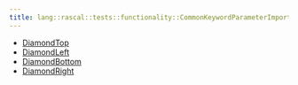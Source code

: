 ```yaml
---
title: lang::rascal::tests::functionality::CommonKeywordParameterImport2
---
```



   * [DiamondTop](../../../../../../Library/lang/rascal/tests/functionality/CommonKeywordParameterImport2/DiamondTop.md)
   * [DiamondLeft](../../../../../../Library/lang/rascal/tests/functionality/CommonKeywordParameterImport2/DiamondLeft.md)
   * [DiamondBottom](../../../../../../Library/lang/rascal/tests/functionality/CommonKeywordParameterImport2/DiamondBottom.md)
   * [DiamondRight](../../../../../../Library/lang/rascal/tests/functionality/CommonKeywordParameterImport2/DiamondRight.md)